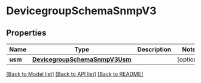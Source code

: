 # DevicegroupSchemaSnmpV3

## Properties
Name | Type | Description | Notes
------------ | ------------- | ------------- | -------------
**usm** | [**DevicegroupSchemaSnmpV3Usm**](DevicegroupSchemaSnmpV3Usm.md) |  | [optional] 

[[Back to Model list]](../README.md#documentation-for-models) [[Back to API list]](../README.md#documentation-for-api-endpoints) [[Back to README]](../README.md)


